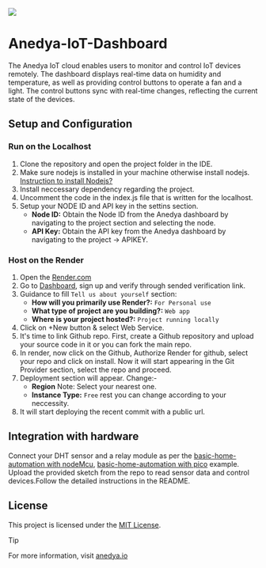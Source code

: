 [<img src="https://img.shields.io/badge/Anedya-Documentation-blue?style=for-the-badge">](https://docs.anedya.io?utm_source=github&utm_medium=link&utm_campaign=github-examples&utm_content=anedya-nodered)

# Anedya-IoT-Dashboard
The Anedya IoT cloud enables users to monitor and control IoT devices remotely. The dashboard displays real-time data on humidity and temperature, as well as providing control buttons to operate a fan and a light. The control buttons sync with real-time changes, reflecting the current state of the devices.

## Setup and Configuration
### Run on the Localhost
1. Clone the repository and open the project folder in the IDE.
2. Make sure nodejs is installed in your machine otherwise install nodejs. [Instruction to install Nodejs?](https://nodejs.org/en/learn/getting-started/how-to-install-nodejs)
3. Install neccessary dependency regarding the project.
4. Uncomment the code in the index.js file that is written for the localhost.
5. Setup your NODE ID and API key in the settins section.
    - **Node ID:** Obtain the Node ID from the Anedya dashboard by navigating to the project section and selecting the node.
    - **API Key:** Obtain the API key from the Anedya dashboard by navigating to the project -> APIKEY.

### Host on the Render
1. Open the [Render.com](https://render.com)
2. Go to [Dashboard](https://dashboard.render.com/login), sign up and verify through sended verification link.
3. Guidance to fill `Tell us about yourself` section:
    - **How will you primarily use Render?:** `For Personal use`
    - **What type of project are you building?:** `Web app`
    - **Where is your project hosted?:** `Project running locally`
4. Click on +New button & select Web Service.
5. It's time to link Github repo. First, create a Github repository and upload your source code in it or you can fork the main repo.
6. In render, now click on the Github, Authorize Render for github, select your repo and click on install. Now it will start appearing in the Git Provider section, select the repo and proceed.
7. Deployment section will appear. Change:- 
    - **Region** Note: Select your nearest one.
    - **Instance Type:** `Free`
rest you can change according to your neccessity.
 8. It will start deploying the recent commit with a public url.


## Integration with hardware
Connect your DHT sensor and a relay module as per the [basic-home-automation with nodeMcu](https://github.com/anedyaio/anedya-example-nodemcu/tree/main/basic-home-automation), [basic-home-automation with pico](https://github.com/anedyaio/anedya-example-pico/tree/main/Thonny/basic-home-automation/pico) example. Upload the provided sketch from the repo to read sensor data and control devices.Follow the detailed instructions in the README.


## License
This project is licensed under the [MIT License](https://github.com/suraj-maurya/anedya-example-nodered/blob/main/LICENSE).

>[!TIP]
> For more information, visit [anedya.io](https://anedya.io/?utm_source=github&utm_medium=link&utm_campaign=github-examples&utm_content=anedya-nodered)
